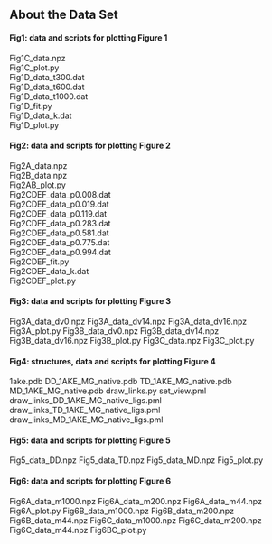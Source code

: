## About the Data Set

#### Fig1: data and scripts for plotting Figure 1

Fig1C_data.npz  
Fig1C_plot.py  
Fig1D_data_t300.dat  
Fig1D_data_t600.dat  
Fig1D_data_t1000.dat  
Fig1D_fit.py  
Fig1D_data_k.dat  
Fig1D_plot.py

#### Fig2: data and scripts for plotting Figure 2

Fig2A_data.npz  
Fig2B_data.npz  
Fig2AB_plot.py  
Fig2CDEF_data_p0.008.dat  
Fig2CDEF_data_p0.019.dat  
Fig2CDEF_data_p0.119.dat  
Fig2CDEF_data_p0.283.dat  
Fig2CDEF_data_p0.581.dat  
Fig2CDEF_data_p0.775.dat  
Fig2CDEF_data_p0.994.dat  
Fig2CDEF_fit.py  
Fig2CDEF_data_k.dat  
Fig2CDEF_plot.py 

#### Fig3: data and scripts for plotting Figure 3

Fig3A_data_dv0.npz
Fig3A_data_dv14.npz
Fig3A_data_dv16.npz
Fig3A_plot.py
Fig3B_data_dv0.npz
Fig3B_data_dv14.npz
Fig3B_data_dv16.npz
Fig3B_plot.py
Fig3C_data.npz
Fig3C_plot.py

#### Fig4: structures, data and scripts for plotting Figure 4

1ake.pdb
DD_1AKE_MG_native.pdb
TD_1AKE_MG_native.pdb
MD_1AKE_MG_native.pdb
draw_links.py
set_view.pml
draw_links_DD_1AKE_MG_native_ligs.pml
draw_links_TD_1AKE_MG_native_ligs.pml
draw_links_MD_1AKE_MG_native_ligs.pml

#### Fig5: data and scripts for plotting Figure 5

Fig5_data_DD.npz
Fig5_data_TD.npz
Fig5_data_MD.npz
Fig5_plot.py

#### Fig6: data and scripts for plotting Figure 6

Fig6A_data_m1000.npz
Fig6A_data_m200.npz
Fig6A_data_m44.npz
Fig6A_plot.py
Fig6B_data_m1000.npz
Fig6B_data_m200.npz
Fig6B_data_m44.npz
Fig6C_data_m1000.npz
Fig6C_data_m200.npz
Fig6C_data_m44.npz
Fig6BC_plot.py

